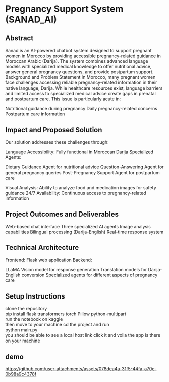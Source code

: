 
# Pregnancy Support System (SANAD_AI)
## Abstract
Sanad is an AI-powered chatbot system designed to support pregnant women in Morocco by providing accessible pregnancy-related guidance in Moroccan Arabic (Darija). The system combines advanced language models with specialized medical knowledge to offer nutritional advice, answer general pregnancy questions, and provide postpartum support.
Background and Problem Statement
In Morocco, many pregnant women face challenges accessing reliable pregnancy-related information in their native language, Darija. While healthcare resources exist, language barriers and limited access to specialized medical advice create gaps in prenatal and postpartum care. This issue is particularly acute in:

Nutritional guidance during pregnancy
Daily pregnancy-related concerns
Postpartum care information

## Impact and Proposed Solution
Our solution addresses these challenges through:

Language Accessibility: Fully functional in Moroccan Darija
Specialized Agents:

Dietary Guidance Agent for nutritional advice
Question-Answering Agent for general pregnancy queries
Post-Pregnancy Support Agent for postpartum care


Visual Analysis: Ability to analyze food and medication images for safety guidance
24/7 Availability: Continuous access to pregnancy-related information

## Project Outcomes and Deliverables

Web-based chat interface
Three specialized AI agents
Image analysis capabilities
Bilingual processing (Darija-English)
Real-time response system

## Technical Architecture

Frontend: Flask web application
Backend:

LLaMA Vision model for response generation
Translation models for Darija-English conversion
Specialized agents for different aspects of pregnancy care



## Setup Instructions
clone the repository </br>
pip install flask transformers torch Pillow python-multipart </br>
run the notebook on kaggle </br>
then move to your machine cd the project and run  </br>
python main.py </br>
you should be able to see a local host link click it and voila the app is there on your machine 

## demo
https://github.com/user-attachments/assets/078dea4a-31f5-44fa-a70e-0b98a9c4378f


